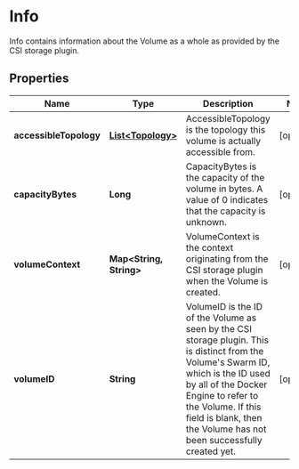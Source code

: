 

# Info

Info contains information about the Volume as a whole as provided by the CSI storage plugin.

## Properties

| Name | Type | Description | Notes |
|------------ | ------------- | ------------- | -------------|
|**accessibleTopology** | [**List&lt;Topology&gt;**](Topology.md) | AccessibleTopology is the topology this volume is actually accessible from. |  [optional] |
|**capacityBytes** | **Long** | CapacityBytes is the capacity of the volume in bytes. A value of 0 indicates that the capacity is unknown. |  [optional] |
|**volumeContext** | **Map&lt;String, String&gt;** | VolumeContext is the context originating from the CSI storage plugin when the Volume is created. |  [optional] |
|**volumeID** | **String** | VolumeID is the ID of the Volume as seen by the CSI storage plugin. This is distinct from the Volume&#39;s Swarm ID, which is the ID used by all of the Docker Engine to refer to the Volume. If this field is blank, then the Volume has not been successfully created yet. |  [optional] |



